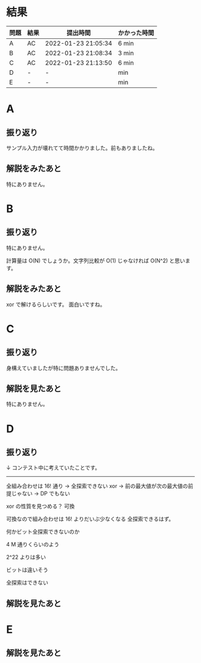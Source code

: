 # 結果

| 問題 | 結果 | 提出時間            | かかった時間 |
|------|------|---------------------|--------------|
| A    | AC   | 2022-01-23 21:05:34 | 6 min        |
| B    | AC   | 2022-01-23 21:08:34 | 3 min        |
| C    | AC   | 2022-01-23 21:13:50 | 6 min        |
| D    | -    | -                   |     min      |
| E    | -    | -                   |     min      |

# A

## 振り返り

サンプル入力が壊れてて時間かかりました。前もありましたね。

## 解説をみたあと

特にありません。

# B

## 振り返り

特にありません。

計算量は O(N) でしょうか。文字列比較が O(1) じゃなければ
O(N^2) と思います。

## 解説をみたあと

xor で解けるらしいです。
面白いですね。

# C

## 振り返り

身構えていましたが特に問題ありませんでした。

## 解説を見たあと

特にありません。

# D

## 振り返り

↓ コンテスト中に考えていたことです。

---

全組み合わせは 16! 通り -> 全探索できない
xor -> 前の最大値が次の最大値の前提じゃない -> DP でもない

xor の性質を見つめる？
可換

可換なので組み合わせは 16! よりだいぶ少なくなる
全探索できるはず。

何かビット全探索できないのか

4 M 通りくらいのよう

2^22 よりは多い

ビットは違いそう

全探索はできない

## 解説を見たあと

# E

## 解説を見たあと
